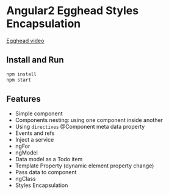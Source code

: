 # Angular2 Egghead Styles Encapsulation

[Egghead video](https://egghead.io/lessons/angular-2-controlling-how-styles-are-shared-with-view-encapsulation?series=angular-2-fundamentals)

## Install and Run

```bash
npm install
npm start
```

## Features
* Simple component
* Components nesting: using one component inside another
* Using `directives` @Component meta data property
* Events and refs
* Inject a service
* ngFor
* ngModel
* Data model as a Todo item
* Template Property (dynamic element property change)
* Pass data to component
* ngClass
* Styles Encapsulation